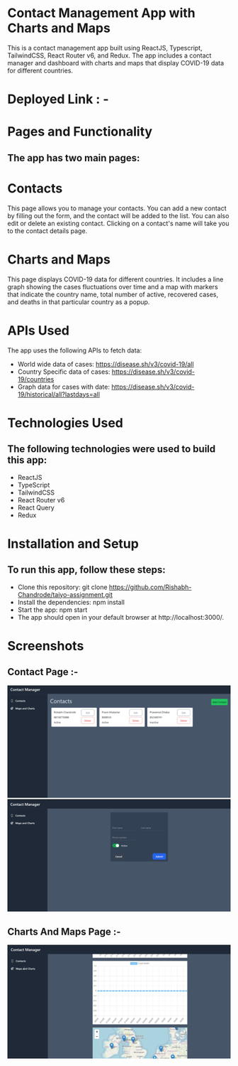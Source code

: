 # Contact Management App with Charts and Maps
This is a contact management app built using ReactJS, Typescript, TailwindCSS, React Router v6, and Redux. 
The app includes a contact manager and dashboard with charts and maps that display COVID-19 data for different countries.

# Deployed Link : - 


# Pages and Functionality
## The app has two main pages:

# Contacts
This page allows you to manage your contacts. You can add a new contact by filling out the form, and the contact will be added to the list. You can also edit or delete an existing contact. Clicking on a contact's name will take you to the contact details page.

# Charts and Maps
This page displays COVID-19 data for different countries. It includes a line graph showing the cases fluctuations over  time and a map with markers that indicate the country name, total number of active, recovered cases, and deaths in that particular country as a popup.

# APIs Used
The app uses the following APIs to fetch data:

- World wide data of cases: https://disease.sh/v3/covid-19/all
- Country Specific data of cases: https://disease.sh/v3/covid-19/countries
- Graph data for cases with date: https://disease.sh/v3/covid-19/historical/all?lastdays=all

# Technologies Used
## The following technologies were used to build this app:

- ReactJS
- TypeScript
- TailwindCSS
- React Router v6
- React Query
- Redux
# Installation and Setup
## To run this app, follow these steps:

- Clone this repository: git clone https://github.com/Rishabh-Chandrode/taiyo-assignment.git
- Install the dependencies: npm install
- Start the app: npm start
- The app should open in your default browser at http://localhost:3000/.

# Screenshots 

## Contact Page :-

<img src="./demo/contacts.png"/>

</br>
<img src="./demo/contactform.png"/>




</br>


## Charts And Maps Page :-

<img src="./demo/maps.png"/>

</br>



